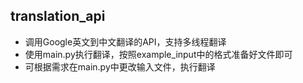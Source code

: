 ## translation_api

* 调用Google英文到中文翻译的API，支持多线程翻译
* 使用main.py执行翻译，按照example_input中的格式准备好文件即可
* 可根据需求在main.py中更改输入文件，执行翻译